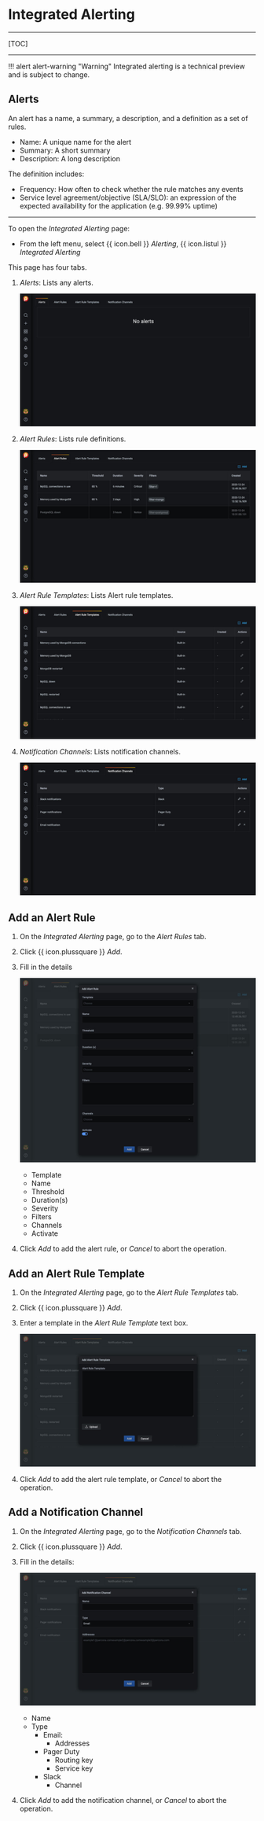 # Integrated Alerting

---

[TOC]

---

!!! alert alert-warning "Warning"
    Integrated alerting is a technical preview and is subject to change.

## Alerts

An alert has a name, a summary, a description, and a definition as a set of rules.

- Name: A unique name for the alert
- Summary: A short summary
- Description: A long description

The definition includes:

- Frequency: How often to check whether the rule matches any events
- Service level agreement/objective (SLA/SLO): an expression of the expected availability for the application (e.g. 99.99% uptime)

---

To open the *Integrated Alerting* page:

- From the left menu, select {{ icon.bell }} *Alerting*, {{ icon.listul }} *Integrated Alerting*

This page has four tabs.

1. *Alerts*: Lists any alerts.

    ![](../_images/PMM_Integrated_Alerting_Alerts.jpg)

2. *Alert Rules*: Lists rule definitions.

    ![](../_images/PMM_Integrated_Alerting_Alert_Rules.jpg)

3. *Alert Rule Templates*: Lists Alert rule templates.

    ![](../_images/PMM_Integrated_Alerting_Alert_Rule_Templates.jpg)

4. *Notification Channels*: Lists notification channels.

    ![](../_images/PMM_Integrated_Alerting_Notification_Channels.jpg)


## Add an Alert Rule

1. On the *Integrated Alerting* page, go to the *Alert Rules* tab.

2. Click {{ icon.plussquare }} *Add*.

3. Fill in the details

    ![](../_images/PMM_Integrated_Alerting_Alert_Rules_Add_Form.jpg)

    - Template
    - Name
    - Threshold
    - Duration(s)
    - Severity
    - Filters
    - Channels
    - Activate

4. Click *Add* to add the alert rule, or *Cancel* to abort the operation.

## Add an Alert Rule Template

1. On the *Integrated Alerting* page, go to the *Alert Rule Templates* tab.

2. Click {{ icon.plussquare }} *Add*.

3. Enter a template in the *Alert Rule Template* text box.

    ![](../_images/PMM_Integrated_Alerting_Alert_Rule_Templates_Add_Form.jpg)

4. Click *Add* to add the alert rule template, or *Cancel* to abort the operation.

## Add a Notification Channel

1. On the *Integrated Alerting* page, go to the *Notification Channels* tab.

2. Click {{ icon.plussquare }} *Add*.

3. Fill in the details:

    ![](../_images/PMM_Integrated_Alerting_Notification_Channels_Add_Form.jpg)

    - Name
    - Type
        - Email:
            - Addresses
        - Pager Duty
            - Routing key
            - Service key
        - Slack
            - Channel

4. Click *Add* to add the notification channel, or *Cancel* to abort the operation.

